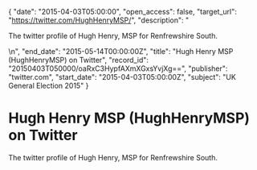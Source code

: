 {
  "date": "2015-04-03T05:00:00", 
  "open_access": false, 
  "target_url": "https://twitter.com/HughHenryMSP/", 
  "description": "<p>The twitter profile of Hugh Henry, MSP for Renfrewshire South.</p>\n", 
  "end_date": "2015-05-14T00:00:00Z", 
  "title": "Hugh Henry MSP (HughHenryMSP) on Twitter", 
  "record_id": "20150403T050000/oaRxC3HypfAXmXGxsYvjXg==", 
  "publisher": "twitter.com", 
  "start_date": "2015-04-03T05:00:00Z", 
  "subject": "UK General Election 2015"
}

# Hugh Henry MSP (HughHenryMSP) on Twitter

<p>The twitter profile of Hugh Henry, MSP for Renfrewshire South.</p>
